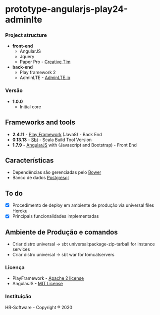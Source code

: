 # prototype-angularjs-play24-adminlte

### Project structure
* **front-end**
  * AngularJS
  * Jquery
  * Paper Pro - [Creative Tim](https://www.creative-tim.com/product/paper-dashboard-pro)
* **back-end**
  * Play framework 2
  * AdminLTE - [AdminLTE.io](https://adminlte.io/)

### Versão
* **1.0.0**
  * Initial core
  
## Frameworks and tools
* **2.4.11** - [Play Framework](https://playframework.com/) (Java8) - Back End
* **0.13.13** - [Sbt](http://www.scala-sbt.org/0.13/docs/Basic-Def.html) - Scala Build Tool Version
* **1.7.9** - [AngularJS](https://angularjs.org/) with (Javascript and Bootstrap) - Front End

## Características
* Dependências são gerenciadas pelo [Bower](https://bower.io/)
* Banco de dados [Postgresql](https://www.postgresql.org/)

## To do
 - [x] Procedimento de deploy em ambiente de produção via universal files Heroku
 - [x] Principais funcionalidades implementadas
 
## Ambiente de Produção e comandos
 - Criar distro universal -> sbt universal:package-zip-tarball for instance services
 - Criar distro universal -> sbt war for tomcatservers
  
### Licença
* PlayFramework - [Apache 2 license](https://www.apache.org/licenses/LICENSE-2.0.html)
* AngularJS - [MIT License](https://github.com/angular/angular.js/blob/master/LICENSE)

### Instituição
HR-Software - Copyright ® 2020
